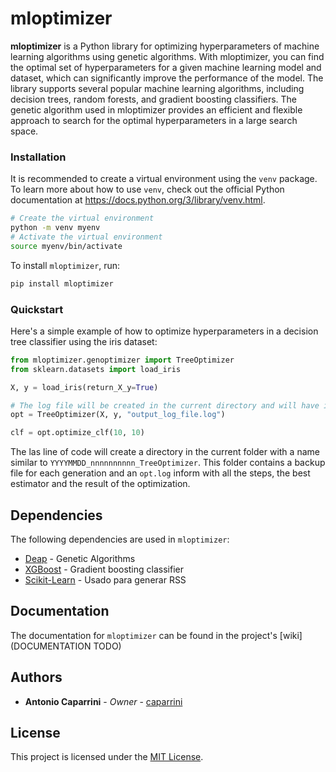 # mloptimizer

**mloptimizer** is a Python library for optimizing hyperparameters of machine learning algorithms using genetic algorithms. With mloptimizer, you can find the optimal set of hyperparameters for a given machine learning model and dataset, which can significantly improve the performance of the model. The library supports several popular machine learning algorithms, including decision trees, random forests, and gradient boosting classifiers. The genetic algorithm used in mloptimizer provides an efficient and flexible approach to search for the optimal hyperparameters in a large search space.

### Installation

It is recommended to create a virtual environment using the `venv` package. 
To learn more about how to use `venv`, 
check out the official Python documentation at 
https://docs.python.org/3/library/venv.html.

```bash
# Create the virtual environment
python -m venv myenv
# Activate the virtual environment
source myenv/bin/activate
```

To install `mloptimizer`, run:

```bash
pip install mloptimizer
```


### Quickstart

Here's a simple example of how to optimize hyperparameters in a decision tree classifier using the iris dataset:

```python
from mloptimizer.genoptimizer import TreeOptimizer
from sklearn.datasets import load_iris

X, y = load_iris(return_X_y=True)

# The log file will be created in the current directory and will have info about optimizations performed
opt = TreeOptimizer(X, y, "output_log_file.log")

clf = opt.optimize_clf(10, 10)
```

The las line of code will create a directory in the current folder with a name similar to `YYYYMMDD_nnnnnnnnnn_TreeOptimizer`.
This folder contains a backup file for each generation and an `opt.log` inform with all the steps, the best estimator and the result of the optimization.

## Dependencies

The following dependencies are used in `mloptimizer`:

* [Deap](https://github.com/DEAP/deap) - Genetic Algorithms
* [XGBoost](https://github.com/dmlc/xgboost) - Gradient boosting classifier
* [Scikit-Learn](https://github.com/scikit-learn/scikit-learn) - Usado para generar RSS

## Documentation

The documentation for `mloptimizer` can be found in the project's [wiki](DOCUMENTATION TODO)

## Authors

* **Antonio Caparrini** - *Owner* - [caparrini](https://github.com/caparrini)

## License

This project is licensed under the [MIT License](LICENSE).

